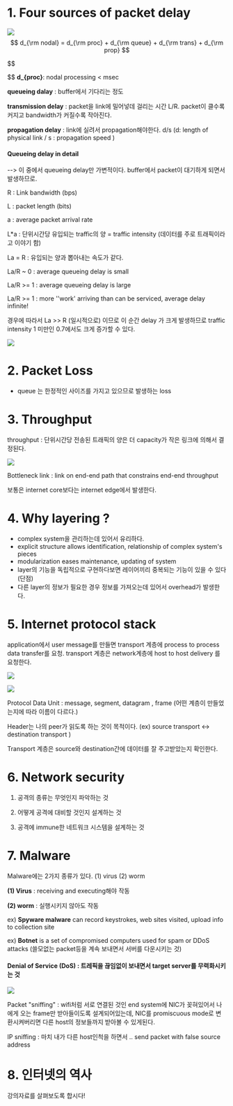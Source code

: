 # 1. Four sources of packet delay 

![](D:\_User\Desktop\1-3-1.png)
$$
d_{\rm nodal} = d_{\rm proc} + d_{\rm queue} + d_{\rm trans} + d_{\rm prop}
$$

$$

$$
 **d_{proc}**: nodal processing < msec

**queueing dalay** : buffer에서 기다리는 정도

**transmission delay** : packet을 link에 밀어넣데 걸리는 시간 L/R. packet이 클수록 커지고 bandwidth가 커질수록 작아진다.

**propagation delay** : link에 실려서 propagation해야한다.  d/s (d: length of physical link / s : propagation speed )



#### **Queueing delay in detail** 

-->  이 중에서 queueing delay만 가변적이다. buffer에서 packet이 대기하게 되면서 발생하므로. 



R : Link bandwidth (bps)

L : packet length (bits)

a : average packet arrival rate

L*a : 단위시간당 유입되는 traffic의 양 = traffic intensity  (데이터를 주로 트래픽이라고 이야기 함)



La = R : 유입되는 양과 뽑아내는 속도가 같다. 

La/R ~ 0 : average queueing delay is small

La/R >= 1 : average queueing delay is large

La/R >= 1 : more ''work' arriving than can be serviced, average delay infinite! 



경우에 따라서 La >> R (일시적으로) 이므로 이 순간 delay 가 크게 발생하므로 traffic intensity 1 미만인 0.7에서도  크게 증가할 수 있다. 



![](D:\_User\Desktop\1-3-2.PNG)

# 2. Packet Loss 

- queue 는 한정적인 사이즈를 가지고 있으므로 발생하는 loss



# 3. Throughput

throughput : 단위시간당 전송된 트래픽의 양은 더 capacity가 작은 링크에 의해서 결정된다. 

![](D:\_User\Desktop\1-3-3.PNG)

Bottleneck link : link on end-end path that constrains end-end throughput 

보통은 internet core보다는 internet edge에서 발생한다.



# 4. Why layering ? 

- complex system을 관리하는데 있어서 유리하다.
- explicit structure allows identification, relationship of complex system's pieces
- modularization eases maintenance, updating of system 
- layer의 기능을 독립적으로 구현하다보면 레이어끼리 중복되는 기능이 있을 수 있다 (단점)
- 다른 layer의 정보가 필요한 경우 정보를 가져오는데 있어서 overhead가 발생한다. 





# 5. Internet protocol stack 

application에서 user message를 만들면 transport 계층에 process to process data transfer를 요청. transport 계층은 network계층에 host to host delivery 를 요청한다. 

![](D:\_User\Desktop\1-3-4.PNG)



![](D:\_User\Desktop\1-3-5.PNG)



Protocol Data Unit : message, segment, datagram , frame (어떤 계층이 만들었는지에 따라 이름이 다르다.)

Header는 나의 peer가 읽도록 하는 것이 목적이다. (ex) source transport <-> destination transport )

Transport 계층은 source와 destination간에 데이터를 잘 주고받았는지 확인한다. 



# 6. Network security 

1) 공격의 종류는 무엇인지 파악하는 것 

2) 어떻게 공격에 대비할 것인지 설계하는 것 

3) 공격에 immune한 네트워크 시스템을 설계하는 것





# 7. Malware

Malware에는 2가지 종류가 있다. (1) virus (2) worm

**(1) Virus** : receiving and executing해야 작동

**(2) worm** : 실행시키지 않아도 작동

ex) **Spyware malware** can record keystrokes, web sites visited, upload info to collection site

ex) **Botnet** is a set of compromised computers used for spam or DDoS attacks (쓸모없는 packet등을 계속 보내면서 서버를 다운시키는 것)



#### Denial of Service (DoS) : 트레픽을 끊임없이 보내면서  target server를 무력화시키는 것 



![](D:\_User\Desktop\1-3-6.PNG)



Packet "sniffing" : wifi처럼 서로 연결된 것인 end system에 NIC가 꽂혀있어서 나에게 오는 frame만 받아들이도록 설계되어있는데, NIC를 promiscuous mode로 변환시켜버리면 다른 host의 정보들까지 받아볼 수 있게된다.

IP sniffing : 마치 내가 다른 host인척을 하면서 ..  send packet with false source address 



# 8. 인터넷의 역사 

강의자료를 살펴보도록 합시다!